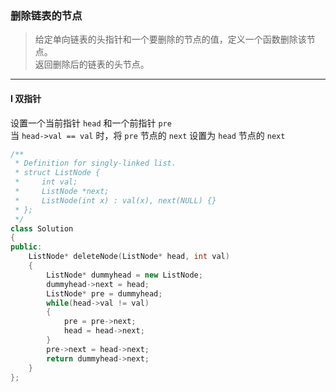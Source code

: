 ### 删除链表的节点

> 给定单向链表的头指针和一个要删除的节点的值，定义一个函数删除该节点。  
> 返回删除后的链表的头节点。  

----------

#### I 双指针

设置一个当前指针 `head` 和一个前指针 `pre`  
当 `head->val == val` 时，将 `pre` 节点的 `next` 设置为 `head` 节点的 `next`  

```cpp
/**
 * Definition for singly-linked list.
 * struct ListNode {
 *     int val;
 *     ListNode *next;
 *     ListNode(int x) : val(x), next(NULL) {}
 * };
 */
class Solution 
{
public:
    ListNode* deleteNode(ListNode* head, int val) 
    {
        ListNode* dummyhead = new ListNode;
        dummyhead->next = head;
        ListNode* pre = dummyhead;
        while(head->val != val)
        {
            pre = pre->next;
            head = head->next;
        }
        pre->next = head->next;
        return dummyhead->next;
    }
};
```
